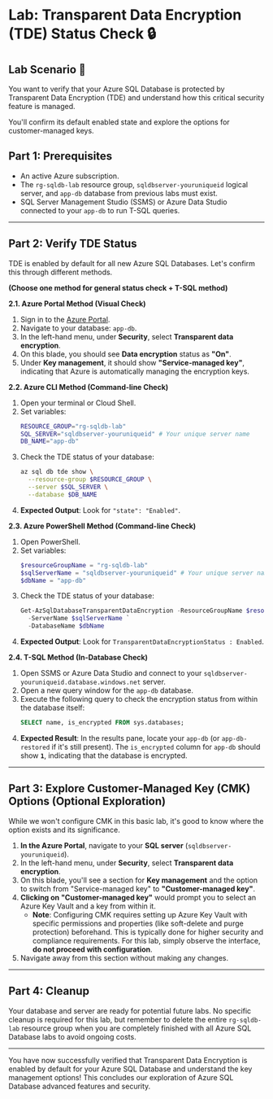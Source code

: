 # Lab: Transparent Data Encryption (TDE) Status Check 🔒

## Lab Scenario 🧪

You want to verify that your Azure SQL Database is protected by Transparent Data Encryption (TDE) and understand how this critical security feature is managed. 

You'll confirm its default enabled state and explore the options for customer-managed keys.

## Part 1: Prerequisites

  * An active Azure subscription.
  * The `rg-sqldb-lab` resource group, `sqldbserver-youruniqueid` logical server, and `app-db` database from previous labs must exist.
  * SQL Server Management Studio (SSMS) or Azure Data Studio connected to your `app-db` to run T-SQL queries.

-----

## Part 2: Verify TDE Status

TDE is enabled by default for all new Azure SQL Databases. Let's confirm this through different methods.

**(Choose one method for general status check + T-SQL method)**

**2.1. Azure Portal Method (Visual Check)**

1.  Sign in to the [Azure Portal](https://portal.azure.com/).
2.  Navigate to your database: `app-db`.
3.  In the left-hand menu, under **Security**, select **Transparent data encryption**.
4.  On this blade, you should see **Data encryption** status as **"On"**.
5.  Under **Key management**, it should show **"Service-managed key"**, indicating that Azure is automatically managing the encryption keys.

**2.2. Azure CLI Method (Command-line Check)**

1.  Open your terminal or Cloud Shell.
2.  Set variables:
    ```bash
    RESOURCE_GROUP="rg-sqldb-lab"
    SQL_SERVER="sqldbserver-youruniqueid" # Your unique server name
    DB_NAME="app-db"
    ```
3.  Check the TDE status of your database:
    ```bash
    az sql db tde show \
      --resource-group $RESOURCE_GROUP \
      --server $SQL_SERVER \
      --database $DB_NAME
    ```
4.  **Expected Output**: Look for `"state": "Enabled"`.

**2.3. Azure PowerShell Method (Command-line Check)**

1.  Open PowerShell.
2.  Set variables:
    ```powershell
    $resourceGroupName = "rg-sqldb-lab"
    $sqlServerName = "sqldbserver-youruniqueid" # Your unique server name
    $dbName = "app-db"
    ```
3.  Check the TDE status of your database:
    ```powershell
    Get-AzSqlDatabaseTransparentDataEncryption -ResourceGroupName $resourceGroupName `
      -ServerName $sqlServerName `
      -DatabaseName $dbName
    ```
4.  **Expected Output**: Look for `TransparentDataEncryptionStatus : Enabled`.

**2.4. T-SQL Method (In-Database Check)**

1.  Open SSMS or Azure Data Studio and connect to your `sqldbserver-youruniqueid.database.windows.net` server.
2.  Open a new query window for the `app-db` database.
3.  Execute the following query to check the encryption status from within the database itself:
    ```sql
    SELECT name, is_encrypted FROM sys.databases;
    ```
4.  **Expected Result**: In the results pane, locate your `app-db` (or `app-db-restored` if it's still present). The `is_encrypted` column for `app-db` should show **`1`**, indicating that the database is encrypted.

-----

## Part 3: Explore Customer-Managed Key (CMK) Options (Optional Exploration)

While we won't configure CMK in this basic lab, it's good to know where the option exists and its significance.

1.  **In the Azure Portal**, navigate to your **SQL server** (`sqldbserver-youruniqueid`).
2.  In the left-hand menu, under **Security**, select **Transparent data encryption**.
3.  On this blade, you'll see a section for **Key management** and the option to switch from "Service-managed key" to **"Customer-managed key"**.
4.  **Clicking on "Customer-managed key"** would prompt you to select an Azure Key Vault and a key from within it.
      * **Note**: Configuring CMK requires setting up Azure Key Vault with specific permissions and properties (like soft-delete and purge protection) beforehand. This is typically done for higher security and compliance requirements. For this lab, simply observe the interface, **do not proceed with configuration**.
5.  Navigate away from this section without making any changes.

-----

## Part 4: Cleanup

Your database and server are ready for potential future labs. No specific cleanup is required for this lab, but remember to delete the entire `rg-sqldb-lab` resource group when you are completely finished with all Azure SQL Database labs to avoid ongoing costs.

-----

You have now successfully verified that Transparent Data Encryption is enabled by default for your Azure SQL Database and understand the key management options\! This concludes our exploration of Azure SQL Database advanced features and security.